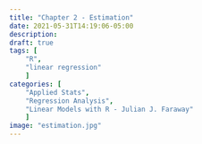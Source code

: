 ```yaml
---
title: "Chapter 2 - Estimation"
date: 2021-05-31T14:19:06-05:00
description: 
draft: true
tags: [
	"R",
	"linear regression"
	]
categories: [
	"Applied Stats",
	"Regression Analysis",
	"Linear Models with R - Julian J. Faraway"
	]
image: "estimation.jpg"
---
```



